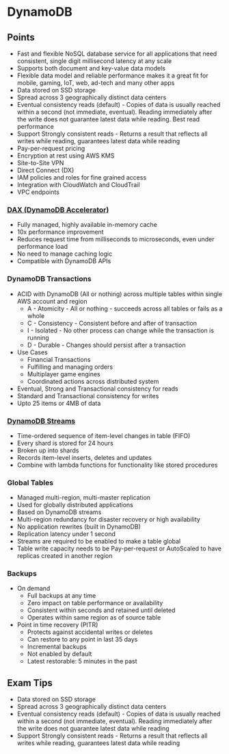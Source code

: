 # DynamoDB

## Points

- Fast and flexible NoSQL database service for all applications that need consistent, single digit millisecond latency at any scale
- Supports both document and key-value data models
- Flexible data model and reliable performance makes it a great fit for mobile, gaming, IoT, web, ad-tech and many other apps
- Data stored on SSD storage
- Spread across 3 geographically distinct data centers
- Eventual consistency reads (default) - Copies of data is usually reached within a second (not immediate, eventual). Reading immediately after the write does not guarantee latest data while reading. Best read performance
- Support Strongly consistent reads - Returns a result that reflects all writes while reading, guarantees latest data while reading
- Pay-per-request pricing
- Encryption at rest using AWS KMS
- Site-to-Site VPN
- Direct Connect (DX)
- IAM policies and roles for fine grained access
- Integration with CloudWatch and CloudTrail
- VPC endpoints

### [DAX (DynamoDB Accelerator)](./DAX.png)

- Fully managed, highly available in-memory cache
- 10x performance improvement
- Reduces request time from milliseconds to microseconds, even under performance load
- No need to manage caching logic
- Compatible with DynamoDB APIs

### DynamoDB Transactions

- ACID with DynamoDB (All or nothing) across multiple tables within single AWS account and region
  - A - Atomicity - All or nothing - succeeds across all tables or fails as a whole
  - C - Consistency - Consistent before and after of transaction
  - I - Isolated - No other process can change while the transaction is running
  - D - Durable - Changes should persist after a transaction
- Use Cases
  - Financial Transactions
  - Fulfilling and managing orders
  - Multiplayer game engines
  - Coordinated actions across distributed system
- Eventual, Strong and Transactional consistency for reads
- Standard and Transactional consistency for writes
- Upto 25 items or 4MB of data

### [DynamoDB Streams](./Streams.png)

- Time-ordered sequence of item-level changes in table (FIFO)
- Every shard is stored for 24 hours
- Broken up into shards
- Records item-level inserts, deletes and updates
- Combine with lambda functions for functionality like stored procedures

### Global Tables

- Managed multi-region, multi-master replication
- Used for globally distributed applications
- Based on DynamoDB streams
- Multi-region redundancy for disaster recovery or high availability
- No application rewrites (built in DynamoDB)
- Replication latency under 1 second
- Streams are required to be enabled to make a table global
- Table write capacity needs to be Pay-per-request or AutoScaled to have replicas created in another region

### Backups

- On demand
  - Full backups at any time
  - Zero impact on table performance or availability
  - Consistent within seconds and retained until deleted
  - Operates within same region as of source table
- Point in time recovery (PITR)
  - Protects against accidental writes or deletes
  - Can restore to any point in last 35 days
  - Incremental backups
  - Not enabled by default
  - Latest restorable: 5 minutes in the past

## Exam Tips

- Data stored on SSD storage
- Spread across 3 geographically distinct data centers
- Eventual consistency reads (default) - Copies of data is usually reached within a second (not immediate, eventual). Reading immediately after the write does not guarantee latest data while reading
- Support Strongly consistent reads - Returns a result that reflects all writes while reading, guarantees latest data while reading
